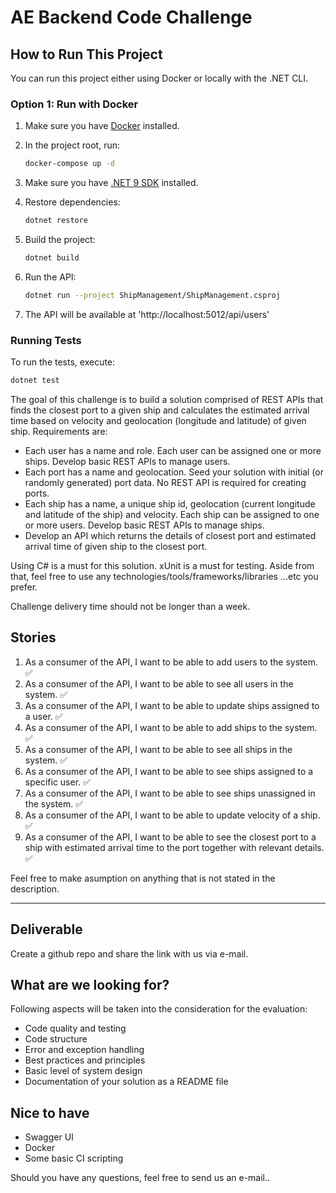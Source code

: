 # AE Backend Code Challenge


## How to Run This Project

You can run this project either using Docker or locally with the .NET CLI.

### Option 1: Run with Docker

1. Make sure you have [Docker](https://www.docker.com/products/docker-desktop) installed.

2. In the project root, run:

   ```sh
   docker-compose up -d
   ```


3. Make sure you have [.NET 9 SDK](https://dotnet.microsoft.com/en-us/download/dotnet/9.0) installed.
4. Restore dependencies:

   ```sh
   dotnet restore
   ```

5. Build the project:

   ```sh
   dotnet build
   ```
   

6. Run the API:

   ```sh
   dotnet run --project ShipManagement/ShipManagement.csproj
   ```
7. The API will be available at 'http://localhost:5012/api/users'



### Running Tests

To run the tests, execute:

```sh
dotnet test
```



The goal of this challenge is to build a solution comprised of REST APIs that finds the closest port to a given ship and calculates the estimated arrival time based on velocity and geolocation (longitude and latitude) of given ship. Requirements are: 

* Each user has a name and role. Each user can be assigned one or more ships. Develop basic REST APIs to manage users.
* Each port has a name and geolocation. Seed your solution with initial (or randomly generated) port data. No REST API is required for creating ports. 
* Each ship has a name, a unique ship id, geolocation (current longitude and latitude of the ship) and velocity. Each ship can be assigned to one or more users. Develop basic REST APIs to manage ships.
* Develop an API which returns the details of closest port and estimated arrival time of given ship to the closest port.

Using C# is a must for this solution. xUnit is a must for testing. 
Aside from that, feel free to use any technologies/tools/frameworks/libraries ...etc you prefer. 

Challenge delivery time should not be longer than a week.

## Stories
1. As a consumer of the API, I want to be able to add users to the system. ✅
2. As a consumer of the API, I want to be able to see all users in the system. ✅
3. As a consumer of the API, I want to be able to update ships assigned to a user. ✅
4. As a consumer of the API, I want to be able to add ships to the system. ✅
5. As a consumer of the API, I want to be able to see all ships in the system. ✅
6. As a consumer of the API, I want to be able to see ships assigned to a specific user. ✅
7. As a consumer of the API, I want to be able to see ships unassigned in the system. ✅
8. As a consumer of the API, I want to be able to update velocity of a ship. ✅
9. As a consumer of the API, I want to be able to see the closest port to a ship with estimated arrival time to the port together with relevant details. ✅ 

Feel free to make asumption on anything that is not stated in the description.

---

## Deliverable

Create a github repo and share the link with us via e-mail.

## What are we looking for?

Following aspects will be taken into the consideration for the evaluation:

* Code quality and testing
* Code structure
* Error and exception handling
* Best practices and principles
* Basic level of system design
* Documentation of your solution as a README file

## Nice to have

* Swagger UI
* Docker
* Some basic CI scripting

Should you have any questions, feel free to send us an e-mail..
